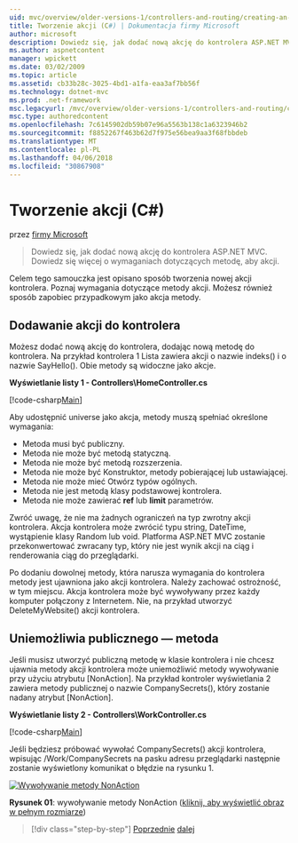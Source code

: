 ```yaml
---
uid: mvc/overview/older-versions-1/controllers-and-routing/creating-an-action-cs
title: Tworzenie akcji (C#) | Dokumentacja firmy Microsoft
author: microsoft
description: Dowiedz się, jak dodać nową akcję do kontrolera ASP.NET MVC. Dowiedz się więcej o wymaganiach dotyczących metodę, aby akcji.
ms.author: aspnetcontent
manager: wpickett
ms.date: 03/02/2009
ms.topic: article
ms.assetid: cb33b28c-3025-4bd1-a1fa-eaa3af7bb56f
ms.technology: dotnet-mvc
ms.prod: .net-framework
msc.legacyurl: /mvc/overview/older-versions-1/controllers-and-routing/creating-an-action-cs
msc.type: authoredcontent
ms.openlocfilehash: 7c6145902db59b07e96a5563b138c1a6323946b2
ms.sourcegitcommit: f8852267f463b62d7f975e56bea9aa3f68fbbdeb
ms.translationtype: MT
ms.contentlocale: pl-PL
ms.lasthandoff: 04/06/2018
ms.locfileid: "30867908"
---
```

<a name="creating-an-action-c"></a>Tworzenie akcji (C#)
====================
przez [firmy Microsoft](https://github.com/microsoft)

> Dowiedz się, jak dodać nową akcję do kontrolera ASP.NET MVC. Dowiedz się więcej o wymaganiach dotyczących metodę, aby akcji.


Celem tego samouczka jest opisano sposób tworzenia nowej akcji kontrolera. Poznaj wymagania dotyczące metody akcji. Możesz również sposób zapobiec przypadkowym jako akcja metody.

## <a name="adding-an-action-to-a-controller"></a>Dodawanie akcji do kontrolera

Możesz dodać nową akcję do kontrolera, dodając nową metodę do kontrolera. Na przykład kontrolera 1 Lista zawiera akcji o nazwie indeks() i o nazwie SayHello(). Obie metody są widoczne jako akcje.

**Wyświetlanie listy 1 - Controllers\HomeController.cs**

[!code-csharp[Main](creating-an-action-cs/samples/sample1.cs)]

Aby udostępnić universe jako akcja, metody muszą spełniać określone wymagania:

- Metoda musi być publiczny.
- Metoda nie może być metodą statyczną.
- Metoda nie może być metodą rozszerzenia.
- Metoda nie może być Konstruktor, metody pobierającej lub ustawiającej.
- Metoda nie może mieć Otwórz typów ogólnych.
- Metoda nie jest metodą klasy podstawowej kontrolera.
- Metoda nie może zawierać **ref** lub **limit** parametrów.

Zwróć uwagę, że nie ma żadnych ograniczeń na typ zwrotny akcji kontrolera. Akcja kontrolera może zwrócić typu string, DateTime, wystąpienie klasy Random lub void. Platforma ASP.NET MVC zostanie przekonwertować zwracany typ, który nie jest wynik akcji na ciąg i renderowania ciąg do przeglądarki.

Po dodaniu dowolnej metody, która narusza wymagania do kontrolera metody jest ujawniona jako akcji kontrolera. Należy zachować ostrożność, w tym miejscu. Akcja kontrolera może być wywoływany przez każdy komputer połączony z Internetem. Nie, na przykład utworzyć DeleteMyWebsite() akcji kontrolera.

## <a name="preventing-a-public-method-from-being-invoked"></a>Uniemożliwia publicznego — metoda

Jeśli musisz utworzyć publiczną metodę w klasie kontrolera i nie chcesz ujawnia metody akcji kontrolera może uniemożliwić metody wywoływanie przy użyciu atrybutu [NonAction]. Na przykład kontroler wyświetlania 2 zawiera metody publicznej o nazwie CompanySecrets(), który zostanie nadany atrybut [NonAction].

**Wyświetlanie listy 2 - Controllers\WorkController.cs**

[!code-csharp[Main](creating-an-action-cs/samples/sample2.cs)]

Jeśli będziesz próbować wywołać CompanySecrets() akcji kontrolera, wpisując /Work/CompanySecrets na pasku adresu przeglądarki następnie zostanie wyświetlony komunikat o błędzie na rysunku 1.


[![Wywoływanie metody NonAction](creating-an-action-cs/_static/image1.jpg)](creating-an-action-cs/_static/image1.png)

**Rysunek 01**: wywoływanie metody NonAction ([kliknij, aby wyświetlić obraz w pełnym rozmiarze](creating-an-action-cs/_static/image2.png))

> [!div class="step-by-step"]
> [Poprzednie](creating-a-controller-cs.md)
> [dalej](asp-net-mvc-routing-overview-vb.md)
